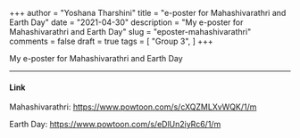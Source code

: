 +++
author = "Yoshana Tharshini"
title = "e-poster for Mahashivarathri and Earth Day"
date = "2021-04-30"
description = "My e-poster for Mahashivarathri and Earth Day"
slug = "eposter-mahashivarathri"
comments = false
draft = true
tags = [
    "Group 3",
]
+++

My e-poster for Mahashivarathri and Earth Day

---

#### Link

Mahashivarathri:
https://www.powtoon.com/s/cXQZMLXvWQK/1/m

Earth Day:
https://www.powtoon.com/s/eDlUn2iyRc6/1/m

